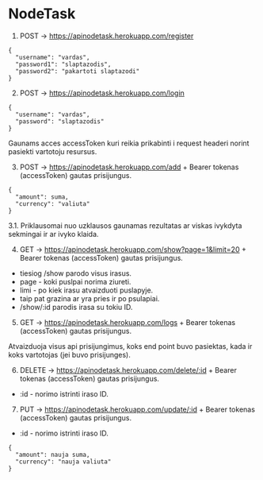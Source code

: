 # NodeTask

1. POST -> https://apinodetask.herokuapp.com/register
```
{
  "username": "vardas",
  "password1": "slaptazodis",
  "password2": "pakartoti slaptazodi"
}
```

2. POST -> https://apinodetask.herokuapp.com/login
```
{
  "username": "vardas",
  "password": "slaptazodis"
}
```
Gaunams acces accessToken kuri reikia prikabinti i request headeri norint pasiekti vartotoju resursus.


3. POST -> https://apinodetask.herokuapp.com/add + Bearer tokenas (accessToken) gautas prisijungus.
```
{
  "amount": suma,
  "currency": "valiuta"
}
```
  3.1. Priklausomai nuo uzklausos gaunamas rezultatas ar viskas ivykdyta sekmingai ir ar ivyko klaida.
  
  
 4. GET -> https://apinodetask.herokuapp.com/show?page=1&limit=20 + Bearer tokenas (accessToken) gautas prisijungus.
 
  - tiesiog /show parodo visus irasus.
  - page - koki puslpai norima ziureti.
  - limi  - po kiek irasu atvaizduoti puslapyje.
  - taip pat grazina ar yra pries ir po psulapiai.
  - /show/:id parodis irasa su tokiu ID.
  
  5. GET -> https://apinodetask.herokuapp.com/logs + Bearer tokenas (accessToken) gautas prisijungus.
  
  Atvaizduoja visus api prisijungimus, koks end point buvo pasiektas, kada ir koks vartotojas (jei buvo prisijunges).
  
  6.  DELETE -> https://apinodetask.herokuapp.com/delete/:id + Bearer tokenas (accessToken) gautas prisijungus.
  
  - :id - norimo istrinti iraso ID.
  
  7. PUT -> https://apinodetask.herokuapp.com/update/:id + Bearer tokenas (accessToken) gautas prisijungus.

   - :id - norimo istrinti iraso ID.

  
```
{
  "amount": nauja suma,
  "currency": "nauja valiuta"
}
```
  
